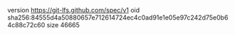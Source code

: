 version https://git-lfs.github.com/spec/v1
oid sha256:84555d4a50880657e712614724ec4c0ad91e1e05e97c242d75e0b64c88c72c60
size 46665
